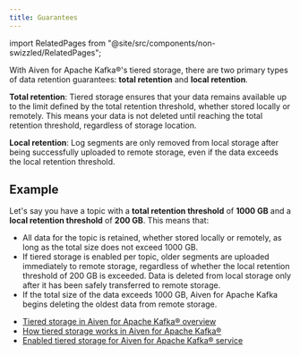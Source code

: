 ```yaml
---
title: Guarantees
---
```


import RelatedPages from "@site/src/components/non-swizzled/RelatedPages";

With Aiven for Apache Kafka®'s tiered storage, there are two primary types of data retention guarantees: **total retention** and **local retention**.

**Total retention**: Tiered storage ensures that your data remains available up to the
limit defined by the total retention threshold, whether stored locally or remotely.
This means your data is not deleted until reaching the total retention threshold,
regardless of storage location.

**Local retention**: Log segments are only removed from local storage
after being successfully uploaded to remote storage, even if the data exceeds the local
retention threshold.

## Example

Let's say you have a topic with a **total retention threshold** of
**1000 GB** and a **local retention threshold** of **200 GB**. This
means that:

- All data for the topic is retained,  whether stored locally or remotely, as long as
  the total size does not exceed 1000 GB.
- If tiered storage is enabled per topic, older segments are
  uploaded immediately to remote storage, regardless of whether the
  local retention threshold of 200 GB is exceeded. Data is deleted from local storage
  only after it has been safely transferred
  to remote storage.
- If the total size of the data exceeds 1000 GB, Aiven for Apache Kafka begins deleting the
  oldest data from remote storage.

<RelatedPages/>

-   [Tiered storage in Aiven for Apache Kafka® overview](/docs/products/kafka/concepts/kafka-tiered-storage)
-   [How tiered storage works in Aiven for Apache Kafka®](/docs/products/kafka/concepts/tiered-storage-how-it-works)
-   [Enabled tiered storage for Aiven for Apache Kafka® service](/docs/products/kafka/howto/enable-kafka-tiered-storage)
